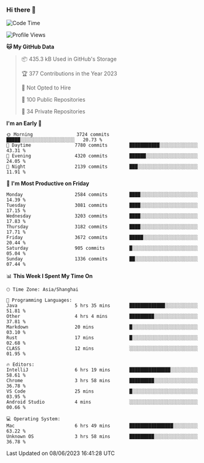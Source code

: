 ### Hi there 👋

<!--
**qbosen/qbosen** is a ✨ _special_ ✨ repository because its `README.md` (this file) appears on your GitHub profile.

Here are some ideas to get you started:

- 🔭 I’m currently working on ...
- 🌱 I’m currently learning ...
- 👯 I’m looking to collaborate on ...
- 🤔 I’m looking for help with ...
- 💬 Ask me about ...
- 📫 How to reach me: ...
- 😄 Pronouns: ...
- ⚡ Fun fact: ...
-->

<!--START_SECTION:waka-->
![Code Time](http://img.shields.io/badge/Code%20Time-2%2C111%20hrs%2036%20mins-blue)

![Profile Views](http://img.shields.io/badge/Profile%20Views-0-blue)

**🐱 My GitHub Data** 

> 📦 435.3 kB Used in GitHub's Storage 
 > 
> 🏆 377 Contributions in the Year 2023
 > 
> 🚫 Not Opted to Hire
 > 
> 📜 100 Public Repositories 
 > 
> 🔑 34 Private Repositories 
 > 
**I'm an Early 🐤** 

```text
🌞 Morning                3724 commits        █████░░░░░░░░░░░░░░░░░░░░   20.73 % 
🌆 Daytime                7780 commits        ███████████░░░░░░░░░░░░░░   43.31 % 
🌃 Evening                4320 commits        ██████░░░░░░░░░░░░░░░░░░░   24.05 % 
🌙 Night                  2139 commits        ███░░░░░░░░░░░░░░░░░░░░░░   11.91 % 
```
📅 **I'm Most Productive on Friday** 

```text
Monday                   2584 commits        ████░░░░░░░░░░░░░░░░░░░░░   14.39 % 
Tuesday                  3081 commits        ████░░░░░░░░░░░░░░░░░░░░░   17.15 % 
Wednesday                3203 commits        ████░░░░░░░░░░░░░░░░░░░░░   17.83 % 
Thursday                 3182 commits        ████░░░░░░░░░░░░░░░░░░░░░   17.71 % 
Friday                   3672 commits        █████░░░░░░░░░░░░░░░░░░░░   20.44 % 
Saturday                 905 commits         █░░░░░░░░░░░░░░░░░░░░░░░░   05.04 % 
Sunday                   1336 commits        ██░░░░░░░░░░░░░░░░░░░░░░░   07.44 % 
```


📊 **This Week I Spent My Time On** 

```text
🕑︎ Time Zone: Asia/Shanghai

💬 Programming Languages: 
Java                     5 hrs 35 mins       █████████████░░░░░░░░░░░░   51.81 % 
Other                    4 hrs 4 mins        █████████░░░░░░░░░░░░░░░░   37.81 % 
Markdown                 20 mins             █░░░░░░░░░░░░░░░░░░░░░░░░   03.10 % 
Rust                     17 mins             █░░░░░░░░░░░░░░░░░░░░░░░░   02.68 % 
CLASS                    12 mins             ░░░░░░░░░░░░░░░░░░░░░░░░░   01.95 % 

🔥 Editors: 
IntelliJ                 6 hrs 19 mins       ███████████████░░░░░░░░░░   58.61 % 
Chrome                   3 hrs 58 mins       █████████░░░░░░░░░░░░░░░░   36.78 % 
VS Code                  25 mins             █░░░░░░░░░░░░░░░░░░░░░░░░   03.95 % 
Android Studio           4 mins              ░░░░░░░░░░░░░░░░░░░░░░░░░   00.66 % 

💻 Operating System: 
Mac                      6 hrs 49 mins       ████████████████░░░░░░░░░   63.22 % 
Unknown OS               3 hrs 58 mins       █████████░░░░░░░░░░░░░░░░   36.78 % 
```


 Last Updated on 08/06/2023 16:41:28 UTC
<!--END_SECTION:waka-->
